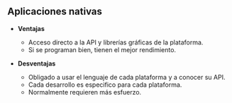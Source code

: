 ## Aplicaciones nativas

- **Ventajas**
    - Acceso directo a la API y librerías gráficas de la plataforma.
    - Si se programan bien, tienen el mejor rendimiento.

- **Desventajas**
    - Obligado a usar el lenguaje de cada plataforma y a conocer su API.
    - Cada desarrollo es especifico para cada plataforma.
    - Normalmente requieren más esfuerzo.
